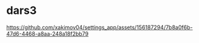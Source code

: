 # dars3

https://github.com/xakimov04/settings_app/assets/156187294/7b8a0f6b-47d6-4468-a8aa-248a18f2bb79
